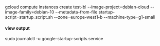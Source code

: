 
gcloud compute instances create test-bl --image-project=debian-cloud --image-family=debian-10 --metadata-from-file startup-script=startup_script.sh --zone=europe-west1-b --machine-type=g1-small

####  view output 
sudo journalctl -u google-startup-scripts.service